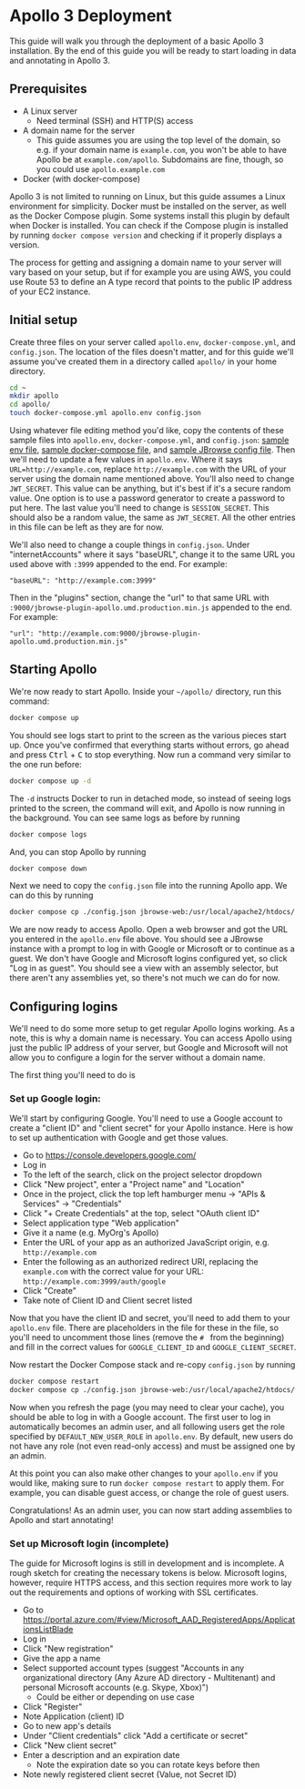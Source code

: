 # Apollo 3 Deployment

This guide will walk you through the deployment of a basic Apollo 3
installation. By the end of this guide you will be ready to start loading in
data and annotating in Apollo 3.

## Prerequisites

- A Linux server
  - Need terminal (SSH) and HTTP(S) access
- A domain name for the server
  - This guide assumes you are using the top level of the domain, so e.g. if
    your domain name is `example.com`, you won't be able to have Apollo be at
    `example.com/apollo`. Subdomains are fine, though, so you could use
    `apollo.example.com`
- Docker (with docker-compose)

Apollo 3 is not limited to running on Linux, but this guide assumes a Linux
environment for simplicity. Docker must be installed on the server, as well as
the Docker Compose plugin. Some systems install this plugin by default when
Docker is installed. You can check if the Compose plugin is installed by running
`docker compose version` and checking if it properly displays a version.

The process for getting and assigning a domain name to your server will vary
based on your setup, but if for example you are using AWS, you could use Route
53 to define an A type record that points to the public IP address of your EC2
instance.

## Initial setup

Create three files on your server called `apollo.env`, `docker-compose.yml`, and
`config.json`. The location of the files doesn't matter, and for this guide
we'll assume you've created them in a directory called `apollo/` in your home
directory.

```sh
cd ~
mkdir apollo
cd apollo/
touch docker-compose.yml apollo.env config.json
```

Using whatever file editing method you'd like, copy the contents of these sample
files into `apollo.env`, `docker-compose.yml`, and `config.json`:
[sample env file](./apollo.env),
[sample docker-compose file](./docker-compose.yml), and
[sample JBrowse config file](./config.json). Then we'll need to update a few
values in `apollo.env`. Where it says `URL=http://example.com`, replace
`http://example.com` with the URL of your server using the domain name mentioned
above. You'll also need to change `JWT_SECRET`. This value can be anything, but
it's best if it's a secure random value. One option is to use a password
generator to create a password to put here. The last value you'll need to change
is `SESSION_SECRET`. This should also be a random value, the same as
`JWT_SECRET`. All the other entries in this file can be left as they are for
now.

We'll also need to change a couple things in `config.json`. Under
"internetAccounts" where it says "baseURL", change it to the same URL you used
above with `:3999` appended to the end. For example:

```
"baseURL": "http://example.com:3999"
```

Then in the "plugins" section, change the "url" to that same URL with
`:9000/jbrowse-plugin-apollo.umd.production.min.js` appended to the end. For
example:

```
"url": "http://example.com:9000/jbrowse-plugin-apollo.umd.production.min.js"
```

## Starting Apollo

We're now ready to start Apollo. Inside your `~/apollo/` directory, run this
command:

```sh
docker compose up
```

You should see logs start to print to the screen as the various pieces start up.
Once you've confirmed that everything starts without errors, go ahead and press
<kbd>Ctrl</kbd> + <kbd>C</kbd> to stop everything. Now run a command very
similar to the one run before:

```sh
docker compose up -d
```

The `-d` instructs Docker to run in detached mode, so instead of seeing logs
printed to the screen, the command will exit, and Apollo is now running in the
background. You can see same logs as before by running

```sh
docker compose logs
```

And, you can stop Apollo by running

```sh
docker compose down
```

Next we need to copy the `config.json` file into the running Apollo app. We can
do this by running

```sh
docker compose cp ./config.json jbrowse-web:/usr/local/apache2/htdocs/
```

We are now ready to access Apollo. Open a web browser and got the URL you
entered in the `apollo.env` file above. You should see a JBrowse instance with a
prompt to log in with Google or Microsoft or to continue as a guest. We don't
have Google and Microsoft logins configured yet, so click "Log in as guest". You
should see a view with an assembly selector, but there aren't any assemblies
yet, so there's not much we can do for now.

## Configuring logins

We'll need to do some more setup to get regular Apollo logins working. As a
note, this is why a domain name is necessary. You can access Apollo using just
the public IP address of your server, but Google and Microsoft will not allow
you to configure a login for the server without a domain name.

The first thing you'll need to do is

### Set up Google login:

We'll start by configuring Google. You'll need to use a Google account to create
a "client ID" and "client secret" for your Apollo instance. Here is how to set
up authentication with Google and get those values.

- Go to https://console.developers.google.com/
- Log in
- To the left of the search, click on the project selector dropdown
- Click "New project", enter a "Project name" and "Location"
- Once in the project, click the top left hamburger menu -> "APIs & Services" ->
  "Credentials"
- Click "+ Create Credentials" at the top, select "OAuth client ID"
- Select application type "Web application"
- Give it a name (e.g. MyOrg's Apollo)
- Enter the URL of your app as an authorized JavaScript origin, e.g.
  `http://example.com`
- Enter the following as an authorized redirect URI, replacing the `example.com`
  with the correct value for your URL: `http://example.com:3999/auth/google`
- Click "Create"
- Take note of Client ID and Client secret listed

Now that you have the client ID and secret, you'll need to add them to your
`apollo.env` file. There are placeholders in the file for these in the file, so
you'll need to uncomment those lines (remove the `# ` from the beginning) and
fill in the correct values for `GOOGLE_CLIENT_ID` and `GOOGLE_CLIENT_SECRET`.

Now restart the Docker Compose stack and re-copy `config.json` by running

```sh
docker compose restart
docker compose cp ./config.json jbrowse-web:/usr/local/apache2/htdocs/
```

Now when you refresh the page (you may need to clear your cache), you should be
able to log in with a Google account. The first user to log in automatically
becomes an admin user, and all following users get the role specified by
`DEFAULT_NEW_USER_ROLE` in `apollo.env`. By default, new users do not have any
role (not even read-only access) and must be assigned one by an admin.

At this point you can also make other changes to your `apollo.env` if you would
like, making sure to run `docker compose restart` to apply them. For example,
you can disable guest access, or change the role of guest users.

Congratulations! As an admin user, you can now start adding assemblies to Apollo
and start annotating!

### Set up Microsoft login (incomplete)

The guide for Microsoft logins is still in development and is incomplete. A
rough sketch for creating the necessary tokens is below. Microsoft logins,
however, require HTTPS access, and this section requires more work to lay out
the requirements and options of working with SSL certificates.

- Go to
  https://portal.azure.com/#view/Microsoft_AAD_RegisteredApps/ApplicationsListBlade
- Log in
- Click "New registration"
- Give the app a name
- Select supported account types (suggest "Accounts in any organizational
  directory (Any Azure AD directory - Multitenant) and personal Microsoft
  accounts (e.g. Skype, Xbox)")
  - Could be either or depending on use case
- Click "Register"
- Note Application (client) ID
- Go to new app's details
- Under "Client credentials" click "Add a certificate or secret"
- Click "New client secret"
- Enter a description and an expiration date
  - Note the expiration date so you can rotate keys before then
- Note newly registered client secret (Value, not Secret ID)
